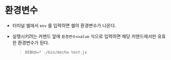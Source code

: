 # 환경변수

- 터미널 쉘에서 `env` 를 입력하면 쉘의 환경변수가 나온다.

- 실행시키려는 커맨드 앞에 `환경변수=value` 식으로 입력하면 해당 커맨드에서만 유효한 환경변수가 된다.

    > `DEBUG=* ./bin/mocha test.js`
   
